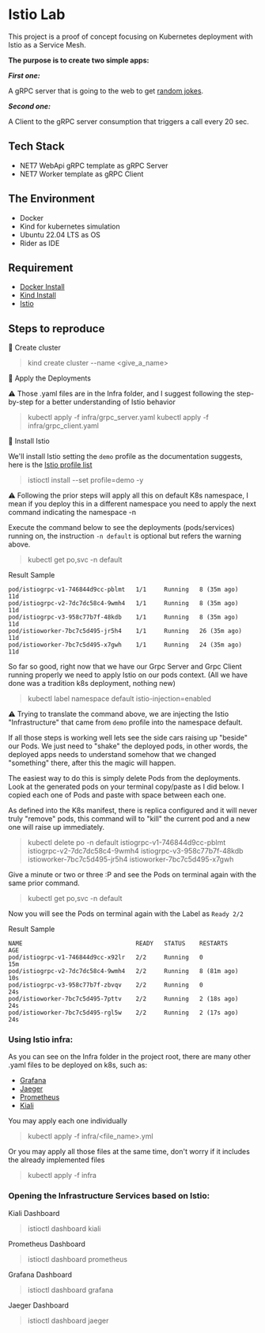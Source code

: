 # Istio Lab

This project is a proof of concept focusing on Kubernetes deployment with Istio as a Service Mesh.

**The purpose is to create two simple apps:**

***First one:*** 

A gRPC server that is going to the web to get [random jokes](https://official-joke-api.appspot.com/).

***Second one:*** 

A Client to the gRPC server consumption that triggers a call every 20 sec.

## Tech Stack
- NET7 WebApi gRPC template as gRPC Server
- NET7 Worker template as gRPC Client

## The Environment
- Docker
- Kind for kubernetes simulation
- Ubuntu 22.04 LTS as OS
- Rider as IDE

## Requirement

- [Docker Install](https://docs.docker.com/engine/install/)
- [Kind Install](https://kind.sigs.k8s.io/docs/user/quick-start/)
- [Istio](https://istio.io/latest/docs/setup/install/)

## Steps to reproduce

:memo: Create cluster
> kind create cluster --name <give_a_name>

:memo: Apply the Deployments

:warning: Those .yaml files are in the Infra folder, and I suggest following the step-by-step for a better understanding of Istio behavior

> kubectl apply -f infra/grpc_server.yaml
> kubectl apply -f infra/grpc_client.yaml

:memo: Install Istio

We'll install Istio setting the `demo` profile as the documentation suggests, here is the [Istio profile list](https://istio.io/v1.5/docs/setup/install/istioctl/#display-the-list-of-available-profiles) 

> istioctl install --set profile=demo -y

:warning: Following the prior steps will apply all this on default K8s namespace, I mean if you deploy this in a different
namespace you need to apply the next command indicating the namespace -n <namespace>

Execute the command below to see the deployments (pods/services) running on, the instruction `-n default` is optional but refers the warning above. 

> kubectl get po,svc -n default

Result Sample

```
pod/istiogrpc-v1-746844d9cc-pblmt   1/1     Running   8 (35m ago)    11d
pod/istiogrpc-v2-7dc7dc58c4-9wmh4   1/1     Running   8 (35m ago)    11d
pod/istiogrpc-v3-958c77b7f-48kdb    1/1     Running   8 (35m ago)    11d
pod/istioworker-7bc7c5d495-jr5h4    1/1     Running   26 (35m ago)   11d
pod/istioworker-7bc7c5d495-x7gwh    1/1     Running   24 (35m ago)   11d
```

So far so good, right now that we have our Grpc Server and Grpc Client running properly we need to apply Istio on our pods context.
(All we have done was a tradition k8s deployment, nothing new)

> kubectl label namespace default istio-injection=enabled

:warning: Trying to translate the command above, we are injecting the Istio "Infrastructure" that came from `demo` profile into the namespace default.

If all those steps is working well lets see the side cars raising up "beside" our Pods. We just need to "shake" the deployed pods, in other words, the deployed apps needs to understand somehow that
we changed "something" there, after this the magic will happen.

The easiest way to do this is simply delete Pods from the deployments. Look at the generated pods on your terminal copy/paste as I did below. I copied each one of Pods and paste with space between each one.

As defined into the K8s manifest, there is replica configured and it will never truly "remove" pods,  this command will to "kill" the current pod and a new one will raise up immediately.

> kubectl delete po -n default istiogrpc-v1-746844d9cc-pblmt istiogrpc-v2-7dc7dc58c4-9wmh4 istiogrpc-v3-958c77b7f-48kdb istioworker-7bc7c5d495-jr5h4 istioworker-7bc7c5d495-x7gwh

Give a minute or two or three :P and see the Pods on terminal again with the same prior command.

> kubectl get po,svc -n default

Now you will see the Pods on terminal again with the Label as `Ready 2/2`

Result Sample

```
NAME                                READY   STATUS    RESTARTS      AGE
pod/istiogrpc-v1-746844d9cc-x92lr   2/2     Running   0             15m
pod/istiogrpc-v2-7dc7dc58c4-9wmh4   2/2     Running   8 (81m ago)   10s
pod/istiogrpc-v3-958c77b7f-zbvqv    2/2     Running   0             24s
pod/istioworker-7bc7c5d495-7pttv    2/2     Running   2 (18s ago)   24s
pod/istioworker-7bc7c5d495-rgl5w    2/2     Running   2 (17s ago)   24s

```

### Using Istio infra:

As you can see on the Infra folder in the project root, there are many other .yaml files to be deployed on k8s, such as:

- [Grafana](https://grafana.com/)
- [Jaeger](https://www.jaegertracing.io/)
- [Prometheus](https://prometheus.io/)
- [Kiali](https://kiali.io/)

You may apply each one individually

> kubectl apply -f infra/<file_name>.yml

Or you may apply all those files at the same time, don't worry if it includes the already implemented files

> kubectl apply -f infra

### Opening the Infrastructure Services based on Istio:

Kiali Dashboard

> istioctl dashboard kiali

Prometheus Dashboard

> istioctl dashboard prometheus

Grafana Dashboard

> istioctl dashboard grafana

Jaeger Dashboard 
> istioctl dashboard jaeger

